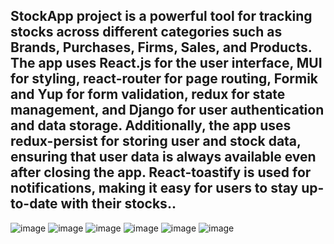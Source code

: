 <h2>StockApp project is a powerful tool for tracking stocks across different categories such as Brands, Purchases, Firms, Sales, and Products. The app uses React.js for the user interface, MUI for styling, react-router for page routing, Formik and Yup for form validation, redux for state management, and Django for user authentication and data storage. Additionally, the app uses redux-persist for storing user and stock data, ensuring that user data is always available even after closing the app. React-toastify is used for notifications, making it easy for users to stay up-to-date with their stocks..
</h2>

![image](https://user-images.githubusercontent.com/118567648/232565807-ebc088a9-27e9-4105-b031-091742cabe4e.png)
![image](https://user-images.githubusercontent.com/118567648/232493125-d6eff5b2-bb7e-459a-964e-5ebddacf01f0.png)
![image](https://user-images.githubusercontent.com/118567648/232493380-dda7c634-847d-4090-83da-d96b1414ff73.png)
![image](https://user-images.githubusercontent.com/118567648/232493407-696e8009-02c7-4ee0-b550-2fd43c70acb8.png)
![image](https://user-images.githubusercontent.com/118567648/232493486-492004a5-8e2e-4931-9d64-60ee60095f5e.png)
![image](https://user-images.githubusercontent.com/118567648/232493532-e42da85d-5104-4a70-a493-5cd860a715e7.png)


